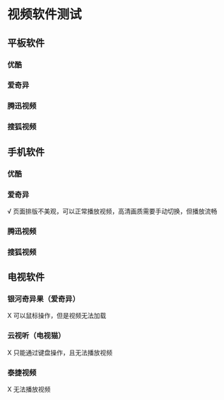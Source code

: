 # 视频软件测试

## 平板软件
### 优酷

### 爱奇异


### 腾迅视频

### 搜狐视频

## 手机软件
### 优酷

### 爱奇异
√ 页面排版不美观，可以正常播放视频，高清画质需要手动切换，但播放流畅


### 腾迅视频

### 搜狐视频

## 电视软件
### 银河奇异果（爱奇异）
X 可以鼠标操作，但是视频无法加载

### 云视听（电视猫）
X 只能通过键盘操作，且无法播放视频

### 泰捷视频
X 无法播放视频
